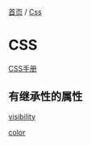 [首页](/#index) / [Css](/css/)

# CSS

[CSS手册](/css-handbook/)

## 有继承性的属性

[visibility](/css-handbook/properties/layout#visibility)

[color](/css-handbook/properties/color#color)
